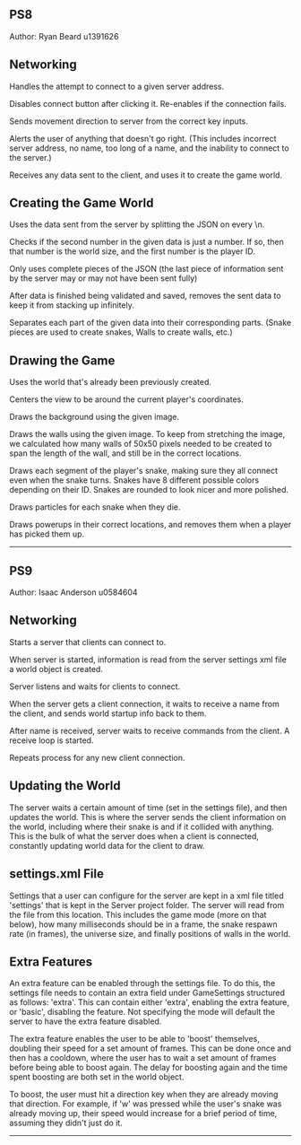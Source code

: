 
PS8
---------------------------------
Author: Ryan Beard u1391626


Networking
---------------------------------
Handles the attempt to connect to a given server address.

Disables connect button after clicking it. Re-enables if the connection fails.

Sends movement direction to server from the correct key inputs.

Alerts the user of anything that doesn't go right. (This includes incorrect server address, no name,
too long of a name, and the inability to connect to the server.)

Receives any data sent to the client, and uses it to create the game world.


Creating the Game World
---------------------------------
Uses the data sent from the server by splitting the JSON on every \n.

Checks if the second number in the given data is just a number. If so, then that number is the world size, and the first number
is the player ID.

Only uses complete pieces of the JSON (the last piece of information sent by the server may or may not have been sent fully)

After data is finished being validated and saved, removes the sent data to keep it from stacking up infinitely.

Separates each part of the given data into their corresponding parts. (Snake pieces are used to create snakes, Walls to create walls, etc.)


Drawing the Game
---------------------------------
Uses the world that's already been previously created.

Centers the view to be around the current player's coordinates.

Draws the background using the given image.

Draws the walls using the given image. To keep from stretching the image, we calculated how many walls of 50x50 pixels needed
to be created to span the length of the wall, and still be in the correct locations.

Draws each segment of the player's snake, making sure they all connect even when the snake turns. Snakes have 8 different possible
colors depending on their ID. Snakes are rounded to look nicer and more polished.

Draws particles for each snake when they die.

Draws powerups in their correct locations, and removes them when a player has picked them up.

------------------------------------------------------------------------------------------------------------------------------------------------------


PS9
---------------------------------
Author: Isaac Anderson u0584604


Networking
---------------------------------
Starts a server that clients can connect to.

When server is started, information is read from the server settings xml file a world object is created.

Server listens and waits for clients to connect.

When the server gets a client connection, it waits to receive a name from the client, and sends world startup info back to them.

After name is received, server waits to receive commands from the client. A receive loop is started.

Repeats process for any new client connection.


Updating the World
---------------------------------
The server waits a certain amount of time (set in the settings file), and then updates the world. This is where the server
sends the client information on the world, including where their snake is and if it collided with anything. This is the bulk of what
the server does when a client is connected, constantly updating world data for the client to draw. 


settings.xml File
---------------------------------
Settings that a user can configure for the server are kept in a xml file titled 'settings' that is kept in the Server project folder.
The server will read from the file from this location. This includes the game mode (more on that below), how many milliseconds should
be in a frame, the snake respawn rate (in frames), the universe size, and finally positions of walls in the world.


Extra Features
---------------------------------
An extra feature can be enabled through the settings file. To do this, the settings file needs to contain an extra field under GameSettings
structured as follows: '<Mode>extra</Mode>'. This can contain either 'extra', enabling the extra feature, or 'basic', disabling the feature.
Not specifying the mode will default the server to have the extra feature disabled.

The extra feature enables the user to be able to 'boost' themselves, doubling their speed for a set amount of frames. This can be done
once and then has a cooldown, where the user has to wait a set amount of frames before being able to boost again. The delay for boosting
again and the time spent boosting are both set in the world object.

To boost, the user must hit a direction key when they are already moving that direction. For example, if 'w' was pressed while the user's
snake was already moving up, their speed would increase for a brief period of time, assuming they didn't just do it.

------------------------------------------------------------------------------------------------------------------------------------------------------